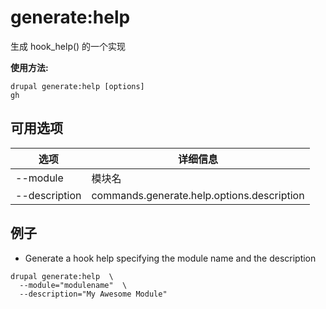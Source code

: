 # generate:help
生成 hook_help() 的一个实现

**使用方法:**
```
drupal generate:help [options]
gh
```

## 可用选项
选项 | 详细信息
-------|-------------
--module | 模块名
--description | commands.generate.help.options.description

## 例子
* Generate a hook help specifying the module name and the description
```
drupal generate:help  \
  --module="modulename"  \
  --description="My Awesome Module"
```
